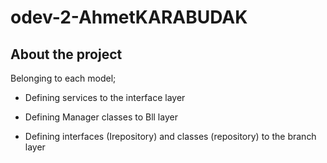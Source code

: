 # odev-2-AhmetKARABUDAK

## About the project
Belonging to each model;

- Defining services to the interface layer

- Defining Manager classes to Bll layer

- Defining interfaces (Irepository) and classes (repository) to the branch layer

  
